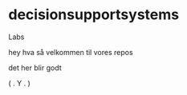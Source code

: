 # decisionsupportsystems
Labs


hey hva så
velkommen til vores repos


det her blir godt

( . Y . )
